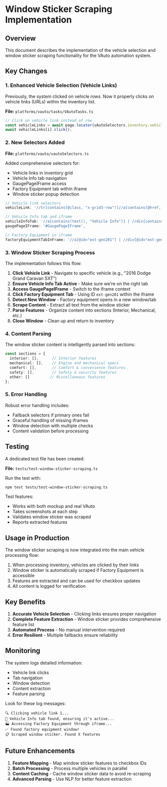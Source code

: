 # Window Sticker Scraping Implementation

## Overview

This document describes the implementation of the vehicle selection and window sticker scraping functionality for the VAuto automation system.

## Key Changes

### 1. Enhanced Vehicle Selection (Vehicle Links)

Previously, the system clicked on vehicle rows. Now it properly clicks on vehicle links (URLs) within the inventory list.

**File:** `platforms/vauto/tasks/VAutoTasks.ts`

```typescript
// Click on vehicle link instead of row
const vehicleLinks = await page.locator(vAutoSelectors.inventory.vehicleLink).all();
await vehicleLinks[i].click();
```

### 2. New Selectors Added

**File:** `platforms/vauto/vautoSelectors.ts`

Added comprehensive selectors for:
- Vehicle links in inventory grid
- Vehicle Info tab navigation
- GaugePageIFrame access
- Factory Equipment tab within iframe
- Window sticker popup detection

```typescript
// Vehicle link selectors
vehicleLink: '//tr[contains(@class, "x-grid3-row")]//a[contains(@href, "javascript") or contains(@onclick, "javascript")]',

// Vehicle Info tab and iframe
vehicleInfoTab: '//a[contains(text(), "Vehicle Info")] | //div[contains(text(), "Vehicle Info")]',
gaugePageIFrame: '#GaugePageIFrame',

// Factory Equipment in iframe
factoryEquipmentTabInFrame: '//a[@id="ext-gen201"] | //div[@id="ext-gen201"]',
```

### 3. Window Sticker Scraping Process

The implementation follows this flow:

1. **Click Vehicle Link** - Navigate to specific vehicle (e.g., "2016 Dodge Grand Caravan SXT")
2. **Ensure Vehicle Info Tab Active** - Make sure we're on the right tab
3. **Access GaugePageIFrame** - Switch to the iframe context
4. **Click Factory Equipment Tab** - Using ID `ext-gen201` within the iframe
5. **Detect New Window** - Factory equipment opens in a new window/tab
6. **Scrape Content** - Extract all text from the window sticker
7. **Parse Features** - Organize content into sections (Interior, Mechanical, etc.)
8. **Close Window** - Clean up and return to inventory

### 4. Content Parsing

The window sticker content is intelligently parsed into sections:

```typescript
const sections = {
  interior: [],      // Interior features
  mechanical: [],    // Engine and mechanical specs
  comfort: [],       // Comfort & convenience features
  safety: [],        // Safety & security features
  other: []         // Miscellaneous features
};
```

### 5. Error Handling

Robust error handling includes:
- Fallback selectors if primary ones fail
- Graceful handling of missing iframes
- Window detection with multiple checks
- Content validation before processing

## Testing

A dedicated test file has been created:

**File:** `tests/test-window-sticker-scraping.ts`

Run the test with:
```bash
npm test tests/test-window-sticker-scraping.ts
```

Test features:
- Works with both mockup and real VAuto
- Takes screenshots at each step
- Validates window sticker was scraped
- Reports extracted features

## Usage in Production

The window sticker scraping is now integrated into the main vehicle processing flow:

1. When processing inventory, vehicles are clicked by their links
2. Window sticker is automatically scraped if Factory Equipment is accessible
3. Features are extracted and can be used for checkbox updates
4. All content is logged for verification

## Key Benefits

1. **Accurate Vehicle Selection** - Clicking links ensures proper navigation
2. **Complete Feature Extraction** - Window sticker provides comprehensive feature list
3. **Automated Process** - No manual intervention required
4. **Error Resilient** - Multiple fallbacks ensure reliability

## Monitoring

The system logs detailed information:
- Vehicle link clicks
- Tab navigation
- Window detection
- Content extraction
- Feature parsing

Look for these log messages:
```
🔍 Clicking vehicle link 1...
📍 Vehicle Info tab found, ensuring it's active...
🏭 Accessing Factory Equipment through iframe...
✅ Found factory equipment window!
📋 Scraped window sticker. Found X features
```

## Future Enhancements

1. **Feature Mapping** - Map window sticker features to checkbox IDs
2. **Batch Processing** - Process multiple vehicles in parallel
3. **Content Caching** - Cache window sticker data to avoid re-scraping
4. **Advanced Parsing** - Use NLP for better feature extraction 